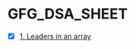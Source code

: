# GFG_DSA_SHEET

- [x] [1. Leaders in an array](https://practice.geeksforgeeks.org/problems/leaders-in-an-array-1587115620/1)
